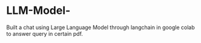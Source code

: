 # LLM-Model-
Built a chat using Large Language Model through langchain in google colab to answer query in certain pdf.
